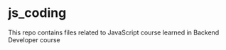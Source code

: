 # js_coding
This repo contains files related to JavaScript course learned in Backend Developer course
